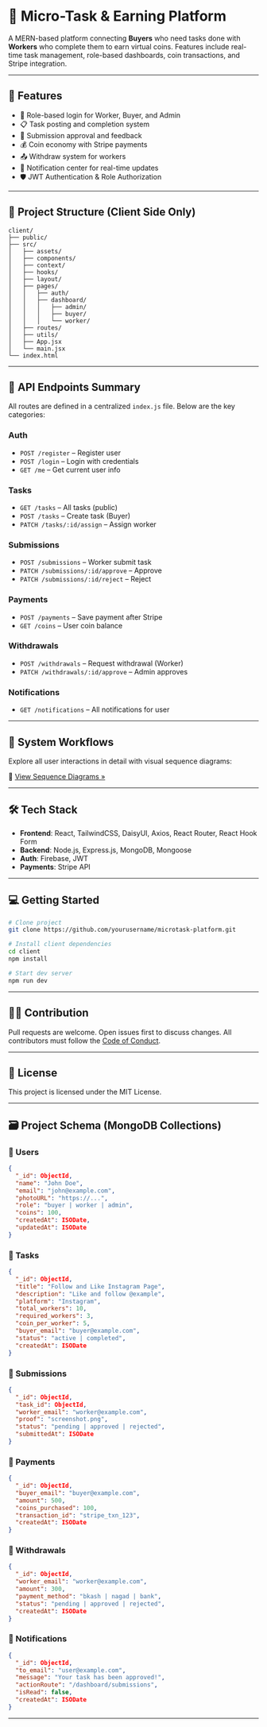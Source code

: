 # 🧩 Micro-Task & Earning Platform

A MERN-based platform connecting **Buyers** who need tasks done with **Workers** who complete them to earn virtual coins. Features include real-time task management, role-based dashboards, coin transactions, and Stripe integration.

---

## 🚀 Features

- 👤 Role-based login for Worker, Buyer, and Admin
- 📋 Task posting and completion system
- 💬 Submission approval and feedback
- 💰 Coin economy with Stripe payments
- 📤 Withdraw system for workers
- 🔔 Notification center for real-time updates
- 🛡️ JWT Authentication & Role Authorization

---

## 📁 Project Structure (Client Side Only)

```
client/
├── public/
├── src/
│   ├── assets/
│   ├── components/
│   ├── context/
│   ├── hooks/
│   ├── layout/
│   ├── pages/
│   │   ├── auth/
│   │   ├── dashboard/
│   │   │   ├── admin/
│   │   │   ├── buyer/
│   │   │   └── worker/
│   ├── routes/
│   ├── utils/
│   ├── App.jsx
│   └── main.jsx
└── index.html
```

---

## 🔐 API Endpoints Summary

All routes are defined in a centralized `index.js` file. Below are the key categories:

### Auth
- `POST /register` – Register user
- `POST /login` – Login with credentials
- `GET /me` – Get current user info

### Tasks
- `GET /tasks` – All tasks (public)
- `POST /tasks` – Create task (Buyer)
- `PATCH /tasks/:id/assign` – Assign worker

### Submissions
- `POST /submissions` – Worker submit task
- `PATCH /submissions/:id/approve` – Approve
- `PATCH /submissions/:id/reject` – Reject

### Payments
- `POST /payments` – Save payment after Stripe
- `GET /coins` – User coin balance

### Withdrawals
- `POST /withdrawals` – Request withdrawal (Worker)
- `PATCH /withdrawals/:id/approve` – Admin approves

### Notifications
- `GET /notifications` – All notifications for user

---

## 🧭 System Workflows

Explore all user interactions in detail with visual sequence diagrams:

📄 [View Sequence Diagrams »](./Sequence.md)

---

## 🛠️ Tech Stack

- **Frontend**: React, TailwindCSS, DaisyUI, Axios, React Router, React Hook Form
- **Backend**: Node.js, Express.js, MongoDB, Mongoose
- **Auth**: Firebase, JWT
- **Payments**: Stripe API

---

## 💻 Getting Started

```bash
# Clone project
git clone https://github.com/yourusername/microtask-platform.git

# Install client dependencies
cd client
npm install

# Start dev server
npm run dev
```

---

## 👨‍💻 Contribution

Pull requests are welcome. Open issues first to discuss changes. All contributors must follow the [Code of Conduct](CODE_OF_CONDUCT.md).

---

## 📜 License

This project is licensed under the MIT License.

---

## 🗃️ Project Schema (MongoDB Collections)

### 🔹 Users
```json
{
  "_id": ObjectId,
  "name": "John Doe",
  "email": "john@example.com",
  "photoURL": "https://...",
  "role": "buyer | worker | admin",
  "coins": 100,
  "createdAt": ISODate,
  "updatedAt": ISODate
}
```

### 🔹 Tasks
```json
{
  "_id": ObjectId,
  "title": "Follow and Like Instagram Page",
  "description": "Like and follow @example",
  "platform": "Instagram",
  "total_workers": 10,
  "required_workers": 3,
  "coin_per_worker": 5,
  "buyer_email": "buyer@example.com",
  "status": "active | completed",
  "createdAt": ISODate
}
```

### 🔹 Submissions
```json
{
  "_id": ObjectId,
  "task_id": ObjectId,
  "worker_email": "worker@example.com",
  "proof": "screenshot.png",
  "status": "pending | approved | rejected",
  "submittedAt": ISODate
}
```

### 🔹 Payments
```json
{
  "_id": ObjectId,
  "buyer_email": "buyer@example.com",
  "amount": 500,
  "coins_purchased": 100,
  "transaction_id": "stripe_txn_123",
  "createdAt": ISODate
}
```

### 🔹 Withdrawals
```json
{
  "_id": ObjectId,
  "worker_email": "worker@example.com",
  "amount": 300,
  "payment_method": "bkash | nagad | bank",
  "status": "pending | approved | rejected",
  "createdAt": ISODate
}
```

### 🔹 Notifications
```json
{
  "_id": ObjectId,
  "to_email": "user@example.com",
  "message": "Your task has been approved!",
  "actionRoute": "/dashboard/submissions",
  "isRead": false,
  "createdAt": ISODate
}
```

---

